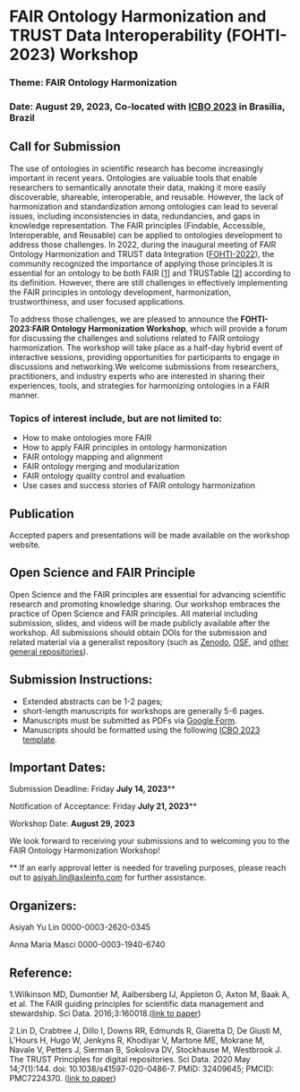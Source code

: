 # FAIR Ontology Harmonization and TRUST Data Interoperability (FOHTI-2023) Workshop
### Theme: FAIR Ontology Harmonization 
### Date: August 29, 2023, Co-located with [ICBO 2023](https://www.icbo2023.ncor-brasil.org) in Brasilia, Brazil

## Call for Submission 

The use of ontologies in scientific research has become increasingly important in recent years. Ontologies are valuable tools that enable researchers to semantically annotate their data, making it more easily discoverable, shareable, interoperable, and reusable. However, the lack of harmonization and standardization among ontologies can lead to several issues, including inconsistencies in data, redundancies, and gaps in knowledge representation. The FAIR principles (Findable, Accessible, Interoperable, and Reusable) can be applied to ontologies development to address those challenges. In 2022, during the inaugural meeting of FAIR Ontology Harmonization and TRUST data Integration ([FOHTI-2022](https://fohti.github.io/FOHTI-2022/)), the community recognized the importance of applying those principles.It is essential for an ontology to be both FAIR [[1](https://www.nature.com/articles/sdata201618)] and TRUSTable [[2](https://www.nature.com/articles/s41597-020-0486-7)] according to its definition. However, there are still challenges in effectively implementing the FAIR principles in ontology development, harmonization, trustworthiness, and user focused applications.

To address those challenges, we are pleased to announce the **FOHTI-2023:FAIR Ontology Harmonization Workshop**, which will provide a forum for discussing the challenges and solutions related to FAIR ontology harmonization. The workshop will take place as a half-day hybrid event of interactive sessions, providing opportunities for participants to engage in discussions and networking.We welcome submissions from researchers, practitioners, and industry experts who are interested in sharing their experiences, tools, and strategies for harmonizing ontologies in a FAIR manner.

### Topics of interest include, but are not limited to:
- How to make ontologies more FAIR
- How to apply FAIR principles in ontology harmonization
- FAIR ontology mapping and alignment
- FAIR ontology merging and modularization
- FAIR ontology quality control and evaluation
- Use cases and success stories of FAIR ontology harmonization

## Publication
Accepted papers and presentations will be made available on the workshop website.

## Open Science and FAIR Principle
Open Science and the FAIR principles are essential for advancing scientific research and promoting knowledge sharing. Our workshop embraces the practice of Open Science and FAIR principles. All material including submission, slides, and videos will be made publicly available after the workshop. All submissions should obtain DOIs for the submission and related material via a generalist repository (such as [Zenodo](https://zenodo.org/), [OSF](https://osf.io/), and [other general repositories](https://www.nlm.nih.gov/NIHbmic/generalist_repositories.html)).

## Submission Instructions: 
- Extended abstracts can be 1-2 pages; 
- short-length manuscripts for workshops are generally 5-6 pages.
- Manuscripts must be submitted as PDFs via [Google Form](https://forms.gle/2rSkez3iNrKYNois5).
- Manuscripts should be formatted using the following [ICBO 2023 template](https://www.icbo2023.ncor-brasil.org/call.html#callForSubmissions).  

## Important Dates: 
Submission Deadline: Friday **July 14, 2023****

Notification of Acceptance: Friday **July 21, 2023****

Workshop Date: **August 29, 2023**

We look forward to receiving your submissions and to welcoming you to the FAIR Ontology Harmonization Workshop!

** If an early approval letter is needed for traveling purposes, please reach out to asiyah.lin@axleinfo.com for further assistance. 

## Organizers: 
Asiyah Yu Lin  0000-0003-2620-0345

Anna Maria Masci  0000-0003-1940-6740


## Reference:
1.Wilkinson MD, Dumontier M, Aalbersberg IJ, Appleton G, Axton M, Baak A, et al. The FAIR guiding principles for scientific data management and stewardship. Sci Data. 2016;3:160018.([link to paper](https://www.nature.com/articles/sdata201618))

2 Lin D, Crabtree J, Dillo I, Downs RR, Edmunds R, Giaretta D, De Giusti M, L'Hours H, Hugo W, Jenkyns R, Khodiyar V, Martone ME, Mokrane M, Navale V, Petters J, Sierman B, Sokolova DV, Stockhause M, Westbrook J. The TRUST Principles for digital repositories. Sci Data. 2020 May 14;7(1):144. doi: 10.1038/s41597-020-0486-7. PMID: 32409645; PMCID: PMC7224370. ([link to paper](https://www.nature.com/articles/s41597-020-0486-7)) 

